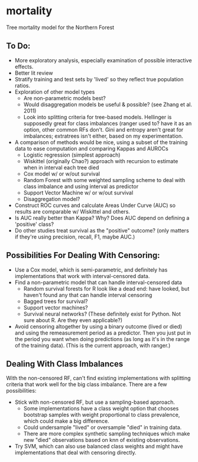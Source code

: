 # mortality
Tree mortality model for the Northern Forest

## To Do:

* More exploratory analysis, especially examination of possible interactive effects.
* Better lit review
* Stratify training and test sets by 'lived' so they reflect true population ratios.
* Exploration of other model types
  * Are non-parametric models best?
  * Would disaggregation models be useful & possible? (see Zhang et al. 2011)
  * Look into splitting criteria for tree-based models. Hellinger is supposedly great for class imbalances (ranger used to? have it as an option, other common RFs don't. Gini and entropy aren't great for imbalances; extratrees isn't either, based on my experimentation.
* A comparison of methods would be nice, using a subset of the training data to ease computation and comparing Kappas and AUROCs
  * Logistic regression (simplest approach)
  * Wiskittel (originally Chao?) approach with recursion to estimate when in interval each tree died
  * Cox model w/ or w/out survival
  * Random Forest with some weighted sampling scheme to deal with class imbalance and using interval as predictor
  * Support Vector Machine w/ or w/out survival
  * Disaggregation model?
* Construct ROC curves and calculate Areas Under Curve (AUC) so results are comparable w/ Wiskittel and others.
* Is AUC really better than Kappa? Why? Does AUC depend on defining a 'positive' class?
* Do other studies treat survival as the "positive" outcome? (only matters if they're using precision, recall, F1, maybe AUC.)

## Possibilities For Dealing With Censoring:

* Use a Cox model, which is semi-parametric, and definitely has implementations that work with interval-censored data.
* Find a non-parametric model that can handle interval-censored data
  * Random survival forests for R look like a dead end: have looked, but haven't found any that can handle interval censoring
  * Bagged trees for survival?
  * Support vector machines?
  * Survival neural networks? (These definitely exist for Python. Not sure about R. Are they even applicable?)
* Avoid censoring altogether by using a binary outcome (lived or died) and using the remeasurement period as a predictor. Then you just put in the period you want when doing predictions (as long as it's in the range of the training data). (This is the current approach, with ranger.)

## Dealing With Class Imbalances

With the non-censored RF, can't find existing implementations with splitting criteria that work well for the big class imbalance. There are a few possibilities:

* Stick with non-censored RF, but use a sampling-based approach.
  * Some implementations have a class weight option that chooses bootstrap samples with weight proportional to class prevalence, which could make a big difference.
  * Could undersample "lived" or oversample "died" in training data.
  * There are more complex synthetic sampling techniques which make new "died" observations based on knn of existing observations.
* Try SVM, which can also use balanced class weights and might have implementations that deal with censoring directly.
